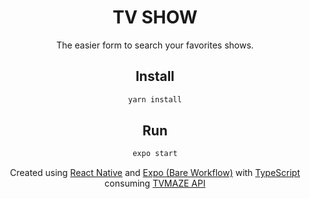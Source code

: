 <h1 align="center">TV SHOW</h1>
<div align="center">
The easier form to search your favorites shows.
  
## Install

```bash
yarn install
```
## Run

```bash
expo start
```
 
<p>Created using  
<a href="https://reactnative.dev">React Native</a> and 
<a href="https://docs.expo.dev">Expo (Bare Workflow)</a> with
<a href="https://www.typescriptlang.org">TypeScript</a>
consuming <a href="https://www.tvmaze.com/api">TVMAZE API</a>
</p>
</div>
